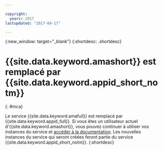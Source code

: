 ```yaml
---

copyright:
  years: 2017
lastupdated: "2017-04-17"

---
```


{:new_window: target="_blank"}
{:shortdesc: .shortdesc}

# {{site.data.keyword.amashort}} est remplacé par {{site.data.keyword.appid_short_notm}}
{: #mca}

Le service {{site.data.keyword.amafull}} est remplacé par {{site.data.keyword.appid_full}}. Si vous êtes un utilisateur actuel d'{{site.data.keyword.amashort}}, vous pouvez continuer à utiliser vos instances du service et [accéder à la documentation](/docs/services/mobileaccess/index.html). Les nouvelles instances du service qui seront créées feront partie du service {{site.data.keyword.appid_short_notm}}.
{:shortdesc}
